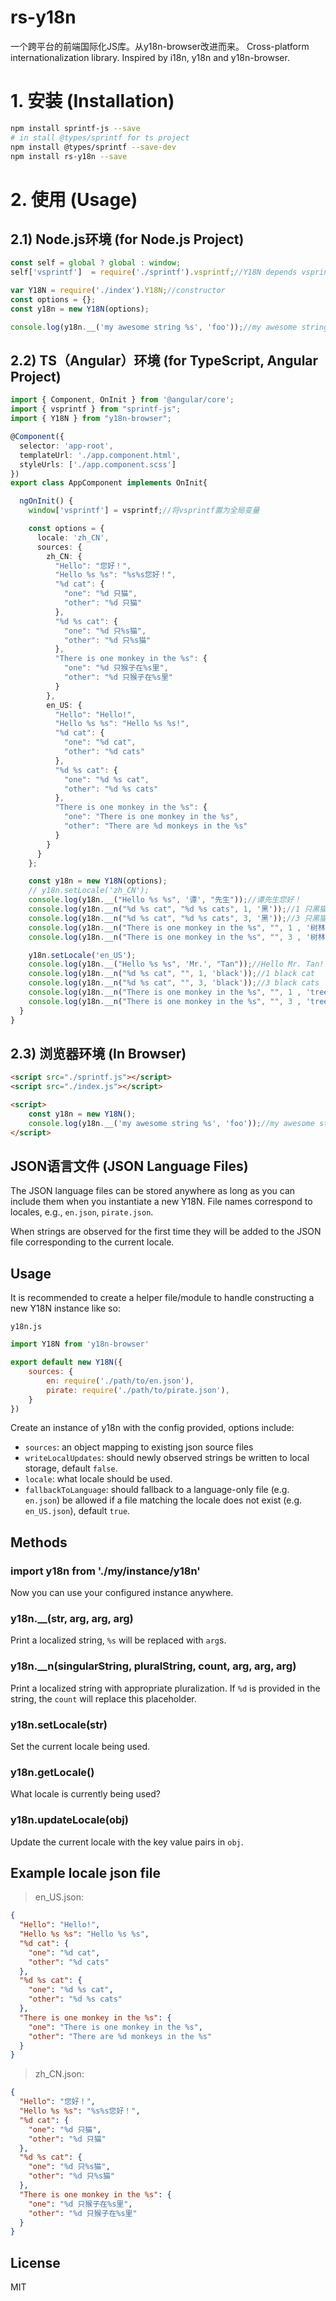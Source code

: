 # rs-y18n

一个跨平台的前端国际化JS库。从y18n-browser改进而来。
Cross-platform internationalization library. Inspired by i18n, y18n and y18n-browser.

# 1. 安装 (Installation)
```bash
npm install sprintf-js --save
# in stall @types/sprintf for ts project
npm install @types/sprintf --save-dev
npm install rs-y18n --save
```

# 2. 使用 (Usage)
## 2.1) Node.js环境 (for Node.js Project)
```js
const self = global ? global : window;
self['vsprintf']  = require('./sprintf').vsprintf;//Y18N depends vsprintf global function

var Y18N = require('./index').Y18N;//constructor
const options = {};
const y18n = new Y18N(options);

console.log(y18n.__('my awesome string %s', 'foo'));//my awesome string foo
```


## 2.2) TS（Angular）环境 (for TypeScript, Angular Project)

```ts
import { Component, OnInit } from '@angular/core';
import { vsprintf } from "sprintf-js";
import { Y18N } from "y18n-browser";

@Component({
  selector: 'app-root',
  templateUrl: './app.component.html',
  styleUrls: ['./app.component.scss']
})
export class AppComponent implements OnInit{

  ngOnInit() {
    window['vsprintf'] = vsprintf;//将vsprintf置为全局变量

    const options = {
      locale: 'zh_CN',
      sources: {
        zh_CN: {
          "Hello": "您好！",
          "Hello %s %s": "%s%s您好！",
          "%d cat": {
            "one": "%d 只猫",
            "other": "%d 只猫"
          },
          "%d %s cat": {
            "one": "%d 只%s猫",
            "other": "%d 只%s猫"
          },
          "There is one monkey in the %s": {
            "one": "%d 只猴子在%s里",
            "other": "%d 只猴子在%s里"
          }
        },
        en_US: {
          "Hello": "Hello!",
          "Hello %s %s": "Hello %s %s!",
          "%d cat": {
            "one": "%d cat",
            "other": "%d cats"
          },
          "%d %s cat": {
            "one": "%d %s cat",
            "other": "%d %s cats"
          },
          "There is one monkey in the %s": {
            "one": "There is one monkey in the %s",
            "other": "There are %d monkeys in the %s"
          }
        }
      }
    };

    const y18n = new Y18N(options);
    // y18n.setLocale('zh_CN');
    console.log(y18n.__("Hello %s %s", '谭', "先生"));//谭先生您好！
    console.log(y18n.__n("%d %s cat", "%d %s cats", 1, '黑'));//1 只黑猫
    console.log(y18n.__n("%d %s cat", "%d %s cats", 3, '黑'));//3 只黑猫
    console.log(y18n.__n("There is one monkey in the %s", "", 1 , '树林'));//1 只猴子在树林里
    console.log(y18n.__n("There is one monkey in the %s", "", 3 , '树林'));//3 只猴子在树林里

    y18n.setLocale('en_US');
    console.log(y18n.__("Hello %s %s", 'Mr.', "Tan"));//Hello Mr. Tan!
    console.log(y18n.__n("%d %s cat", "", 1, 'black'));//1 black cat
    console.log(y18n.__n("%d %s cat", "", 3, 'black'));//3 black cats
    console.log(y18n.__n("There is one monkey in the %s", "", 1 , 'tree'));//There is one monkey in the tree
    console.log(y18n.__n("There is one monkey in the %s", "", 3 , 'tree'));//There are 3 monkeys in the tree
  }
}
```

## 2.3) 浏览器环境 (In Browser)
```html
<script src="./sprintf.js"></script>
<script src="./index.js"></script>

<script>
    const y18n = new Y18N();
    console.log(y18n.__('my awesome string %s', 'foo'));//my awesome string foo
</script>
```



## JSON语言文件 (JSON Language Files)

The JSON language files can be stored anywhere as long as you can include them
when you instantiate a new Y18N.
File names correspond to locales, e.g., `en.json`, `pirate.json`.

When strings are observed for the first time they will be
added to the JSON file corresponding to the current locale.

## Usage

It is recommended to create a helper file/module to handle constructing a new Y18N instance like so:

`y18n.js`

```js
import Y18N from 'y18n-browser'

export default new Y18N({
	sources: {
		en: require('./path/to/en.json'),
		pirate: require('./path/to/pirate.json'),
	}
})
```

Create an instance of y18n with the config provided, options include:

* `sources`: an object mapping to existing json source files
* `writeLocalUpdates`: should newly observed strings be written to local storage, default `false`.
* `locale`: what locale should be used.
* `fallbackToLanguage`: should fallback to a language-only file (e.g. `en.json`)
  be allowed if a file matching the locale does not exist (e.g. `en_US.json`),
  default `true`.

## Methods

### import y18n from './my/instance/y18n'

Now you can use your configured instance anywhere.

### y18n.\_\_(str, arg, arg, arg)

Print a localized string, `%s` will be replaced with `arg`s.

### y18n.\_\_n(singularString, pluralString, count, arg, arg, arg)

Print a localized string with appropriate pluralization. If `%d` is provided
in the string, the `count` will replace this placeholder.

### y18n.setLocale(str)

Set the current locale being used.

### y18n.getLocale()

What locale is currently being used?

### y18n.updateLocale(obj)

Update the current locale with the key value pairs in `obj`.

## Example locale json file
> en_US.json:
```json
{
  "Hello": "Hello!",
  "Hello %s %s": "Hello %s %s",
  "%d cat": {
    "one": "%d cat",
    "other": "%d cats"
  },
  "%d %s cat": {
    "one": "%d %s cat",
    "other": "%d %s cats"
  },
  "There is one monkey in the %s": {
    "one": "There is one monkey in the %s",
    "other": "There are %d monkeys in the %s"
  }
}
```
> zh_CN.json:

```json
{
  "Hello": "您好！",
  "Hello %s %s": "%s%s您好！",
  "%d cat": {
    "one": "%d 只猫",
    "other": "%d 只猫"
  },
  "%d %s cat": {
    "one": "%d 只%s猫",
    "other": "%d 只%s猫"
  },
  "There is one monkey in the %s": {
    "one": "%d 只猴子在%s里",
    "other": "%d 只猴子在%s里"
  }
}
```

## License

MIT
